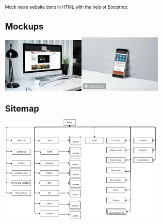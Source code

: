 Mock news website done in HTML with the help of Bootstrap.
# Mockups
<img alt="mockup for desktops" src="pc.jpg" width="50%" /><img alt="mockup for mobile" src="phone.jpg" width="50%" />
# Sitemap
<img alt="sitemap illustration" src="sitemap.png" />
